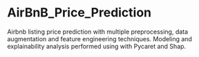 # AirBnB_Price_Prediction
Airbnb listing price prediction with multiple preprocessing, data augmentation and feature engineering techniques.
Modeling and explainability analysis performed using with Pycaret and Shap.
